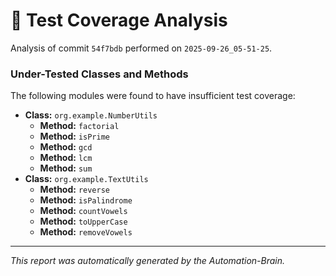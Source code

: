 # 🤖 Test Coverage Analysis

Analysis of commit `54f7bdb` performed on `2025-09-26_05-51-25`.
### Under-Tested Classes and Methods
The following modules were found to have insufficient test coverage:

- **Class:** `org.example.NumberUtils`
  - **Method:** `factorial`
  - **Method:** `isPrime`
  - **Method:** `gcd`
  - **Method:** `lcm`
  - **Method:** `sum`
- **Class:** `org.example.TextUtils`
  - **Method:** `reverse`
  - **Method:** `isPalindrome`
  - **Method:** `countVowels`
  - **Method:** `toUpperCase`
  - **Method:** `removeVowels`

---
*This report was automatically generated by the Automation-Brain.*